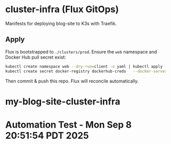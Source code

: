 # cluster-infra (Flux GitOps)

Manifests for deploying blog-site to K3s with Traefik.

## Apply
Flux is bootstrapped to `./clusters/prod`.
Ensure the `web` namespace and Docker Hub pull secret exist:
```bash
kubectl create namespace web --dry-run=client -o yaml | kubectl apply -f -
kubectl create secret docker-registry dockerhub-creds   --docker-server=https://index.docker.io/v1/   --docker-username="sudhan03"   --docker-password="<YOUR_DOCKER_HUB_TOKEN>"   --docker-email="you@example.com"   -n web
```
Then commit & push this repo. Flux will reconcile automatically.
# my-blog-site-cluster-infra
# Automation Test - Mon Sep  8 20:51:54 PDT 2025
